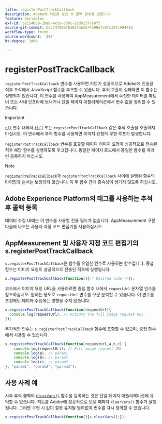 ```yaml
---
title: registerPostTrackCallback
description: Adobe에 히트를 보낸 후 콜백 함수를 만듭니다.
feature: Variables
exl-id: b2124b89-2bab-4cca-878c-18d62377a8f3
source-git-commit: b3c74782ef6183fa63674b98e4c0fc39fc09441b
workflow-type: tm+mt
source-wordcount: '297'
ht-degree: 100%

---
```


# registerPostTrackCallback

`registerPostTrackCallback` 변수를 사용하면 히트가 성공적으로 Adobe에 전송된 직후 조직에서 JavaScript 함수를 후크할 수 있습니다. 추적 호출이 실패하면 이 함수는 실행되지 않습니다. 이 변수를 사용하여 AppMeasurement에서 수집한 데이터를 파트너 또는 사내 인프라에 보내거나 단일 페이지 애플리케이션에서 변수 값을 정리할 수 있습니다.

>[!IMPORTANT]
>
>[`t()`](t-method.md) 변수 내에서 [`tl()`](tl-method.md) 또는 `registerPostTrackCallback` 같은 추적 호출을 호출하지 마십시오. 이 변수에서 추적 함수를 사용하면 이미지 요청의 무한 루프가 발생합니다.

`registerPostTrackCallback` 변수를 호출할 때마다 이미지 요청이 성공적으로 전송된 직후 해당 함수를 실행하도록 후크합니다. 동일한 페이지 로드에서 동일한 함수를 여러 번 등록하지 마십시오.

>[!NOTE]
>
>[`registerPreTrackCallback`](registerpretrackcallback.md)과 `registerPostTrackCallback` 사이에 실행된 함수의 타이밍과 순서는 보장되지 않습니다. 이 두 함수 간에 종속성이 생기지 않도록 하십시오.

## Adobe Experience Platform의 태그를 사용하는 추적 후 콜백 등록

데이터 수집 UI에는 이 변수를 사용할 전용 필드가 없습니다. AppMeasurement 구문 다음에 나오는 사용자 지정 코드 편집기를 사용하십시오.

## AppMeasurement 및 사용자 지정 코드 편집기의 s.registerPostTrackCallback

`s.registerPostTrackCallback`은 함수를 유일한 인수로 사용하는 함수입니다. 중첩 함수는 이미지 요청이 성공적으로 전송된 직후에 실행됩니다.

```js
s.registerPostTrackCallback(function(){/* Desired code */});
```

코드에서 이미지 요청 URL을 사용하려면 중첩 함수 내에서 `requestUrl` 문자열 인수를 참조하십시오. 원하는 용도로 `requestUrl` 변수를 구문 분석할 수 있습니다. 이 변수를 조정해도 데이터 수집에는 영향을 주지 않습니다.

```js
s.registerPostTrackCallback(function(requestUrl){
  console.log(requestUrl); // Outputs the full image request URL
});
```

추가적인 인수는 `s.registerPostTrackCallback` 함수에 포함할 수 있으며, 중첩 함수에서 사용할 수 있습니다.

```js
s.registerPostTrackCallback(function(requestUrl,a,b,c) {
    console.log(requestUrl); // Full image request URL
    console.log(a); // param1
    console.log(b); // param2
    console.log(c); // param3
}, "param1", "param2", "param3");
```

## 사용 사례 예

사후 추적 콜백의 [`clearVars()`](clearvars.md) 함수를 등록하는 것은 단일 페이지 애플리케이션에 유익할 수 있습니다. 히트를 Adobe에 성공적으로 보낼 때마다 `clearVars()` 함수가 실행됩니다. 그러면 구현 시 값이 잘못 유지될 염려없이 변수를 다시 정의할 수 있습니다.

```js
s.registerPostTrackCallback(function(){s.clearVars();});
```
